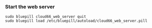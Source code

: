 <!-- usedin: [ _rails/deployment/puma-rack-server-v1.md] -->


### Start the web server

	sudo bluepill cloud66_web_server quit
	sudo bluepill load /etc/bluepill/autoload/cloud66_web_server.pill



